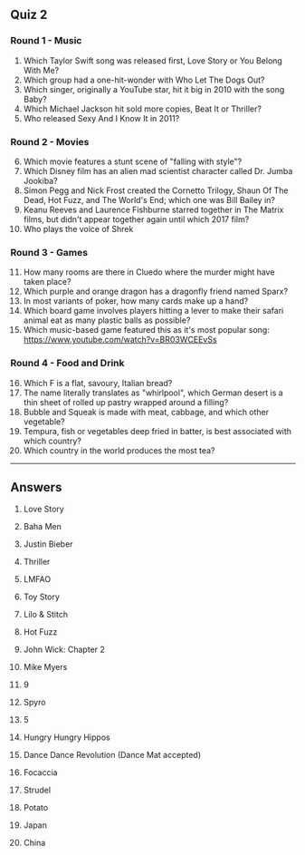## Quiz 2

### Round 1 - Music

1. Which Taylor Swift song was released first, Love Story or You Belong With Me?
2. Which group had a one-hit-wonder with Who Let The Dogs Out?
3. Which singer, originally a YouTube star, hit it big in 2010 with the song Baby?
4. Which Michael Jackson hit sold more copies, Beat It or Thriller?
5. Who released Sexy And I Know It in 2011?

### Round 2 - Movies

6. Which movie features a stunt scene of "falling with style"?
7. Which Disney film has an alien mad scientist character called Dr. Jumba Jookiba?
8. Simon Pegg and Nick Frost created the Cornetto Trilogy, Shaun Of The Dead, Hot Fuzz, and The World's End; which one was Bill Bailey in?
9. Keanu Reeves and Laurence Fishburne starred together in The Matrix films, but didn't appear together again until which 2017 film?
10. Who plays the voice of Shrek

### Round 3 - Games

11. How many rooms are there in Cluedo where the murder might have taken place?
12. Which purple and orange dragon has a dragonfly friend named Sparx?
13. In most variants of poker, how many cards make up a hand?
14. Which board game involves players hitting a lever to make their safari animal eat as many plastic balls as possible?
15. Which music-based game featured this as it's most popular song: https://www.youtube.com/watch?v=BR03WCEEvSs

### Round 4 - Food and Drink
16. Which F is a flat, savoury, Italian bread?
17. The name literally translates as "whirlpool", which German desert is a thin sheet of rolled up pastry wrapped around a filling?
18. Bubble and Squeak is made with meat, cabbage, and which other vegetable?
19. Tempura, fish or vegetables deep fried in batter, is best associated with which country?
20. Which country in the world produces the most tea?

--------------

## Answers

1. Love Story
2. Baha Men
3. Justin Bieber
4. Thriller
5. LMFAO


6. Toy Story
7. Lilo & Stitch
8. Hot Fuzz
9. John Wick: Chapter 2
10. Mike Myers

11. 9
12. Spyro
13. 5
14. Hungry Hungry Hippos
15. Dance Dance Revolution (Dance Mat accepted)

16. Focaccia
17. Strudel
18. Potato
19. Japan
20. China
